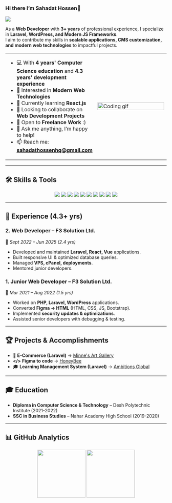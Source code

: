 ### Hi there I’m Sahadat Hossen👋
![](https://github.com/halfrost/halfrost/blob/master/icons/header_1.png)

As a **Web Developer** with **3+ years** of professional experience, I specialize in **Laravel, WordPress, and Modern JS Frameworks**.  
I aim to contribute my skills in **scalable applications, CMS customization, and modern web technologies** to impactful projects.  
<table>
<tr>
<td width="55%">

- 💻 With **4 years' Computer Science education** and **4.3 years' development experience**  
- 👀 Interested in **Modern Web Technologies**  
- 🌱 Currently learning **React.js**  
- 💞️ Looking to collaborate on **Web Development Projects**  
- 💼 Open to **Freelance Work** :)  
- 💬 Ask me anything, I’m happy to help!  
- 📫 Reach me: **sahadathossenhq@gmail.com**  

</td>
<td width="45%">
  <img src="https://raw.githubusercontent.com/abhisheknaiidu/abhisheknaiidu/master/code.gif" alt="Coding gif" width="100%" />
</td>
</tr>
</table>

---

## 🛠 Skills & Tools
<p align="center">
  <img src="https://img.shields.io/badge/JavaScript-ES6+-yellow?style=for-the-badge&logo=javascript" />
  <img src="https://img.shields.io/badge/React-61DAFB?style=for-the-badge&logo=react&logoColor=black" />
  <img src="https://img.shields.io/badge/Vue-4FC08D?style=for-the-badge&logo=vue.js&logoColor=white" />
  <img src="https://img.shields.io/badge/Laravel-FF2D20?style=for-the-badge&logo=laravel&logoColor=white" />
  <img src="https://img.shields.io/badge/PHP-777BB4?style=for-the-badge&logo=php&logoColor=white" />
  <img src="https://img.shields.io/badge/MySQL-005C84?style=for-the-badge&logo=mysql&logoColor=white" />
  <img src="https://img.shields.io/badge/WordPress-21759B?style=for-the-badge&logo=wordpress&logoColor=white" />
  <img src="https://img.shields.io/badge/TailwindCSS-38B2AC?style=for-the-badge&logo=tailwind-css&logoColor=white" />
  <img src="https://img.shields.io/badge/Docker-2496ED?style=for-the-badge&logo=docker&logoColor=white" />
  <img src="https://img.shields.io/badge/GitHub-100000?style=for-the-badge&logo=github&logoColor=white" />
</p>

---

## 💼 Experience (4.3+ yrs)

### 2. Web Developer – F3 Solution Ltd.  
📅 *Sept 2022 – Jun 2025 (2.4 yrs)*  
- Developed and maintained **Laravel, React, Vue** applications.  
- Built responsive UI & optimized database queries.  
- Managed **VPS, cPanel, deployments**.  
- Mentored junior developers.  

### 1. Junior Web Developer – F3 Solution Ltd.  
📅 *Mar 2021 – Aug 2022 (1.5 yrs)*  
- Worked on **PHP, Laravel, WordPress** applications.  
- Converted **Figma → HTML** (HTML, CSS, JS, Bootstrap).  
- Implemented **security updates & optimizations**.  
- Assisted senior developers with debugging & testing.  

---

## 🏆 Projects & Accomplishments
- 🛒 **E-Commerce (Laravel)** → [Minne's Art Gallery](https://www.minnesartgallery.com/)
- **</>** **Figma to code** → [HoneyBee](https://www.ourhoneybee.eu/)  
- 🎓 **Learning Management System (Laravel)** → [Ambitions Global](https://www.ambitionsglobal.com/)  

---

## 🎓 Education
- **Diploma in Computer Science & Technology** – Desh Polytechnic Institute (2021-2022)  
- **SSC in Business Studies** – Nahar Academy High School (2019-2020)  

---

## 📊 GitHub Analytics
<p align="center">
  <img src="https://github-readme-stats.vercel.app/api/top-langs/?username=SahadatHossenHQ&layout=compact&theme=radical" height="150" />
  <img src="https://github-readme-streak-stats.herokuapp.com/?user=SahadatHossenHQ&theme=radical" height="150" />
</p>




